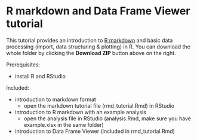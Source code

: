 # R markdown and Data Frame Viewer tutorial

This tutorial provides an introduction to [R markdown](http://rmarkdown.rstudio.com/) and basic data processing (import, data structuring & plotting) in R. You can download the whole folder by clicking the **Download ZIP** button above on the right.

Prerequisites:
 - install R and RStudio

Included:
 - introduction to markdown format
    - open the markdown tutorial file (rmd_tutorial.Rmd) in RStudio
 - introduction to R markdown with an example analysis
    - open the analysis file in RStudio (analysis.Rmd, make sure you have example.xlsx in the same folder)
 - introduction to Data Frame Viewer (included in rmd_tutorial.Rmd)

